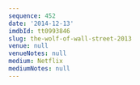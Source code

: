 ```yaml
---
sequence: 452
date: '2014-12-13'
imdbId: tt0993846
slug: the-wolf-of-wall-street-2013
venue: null
venueNotes: null
medium: Netflix
mediumNotes: null
---
```


